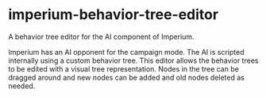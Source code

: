 # imperium-behavior-tree-editor
A behavior tree editor for the AI component of Imperium. 

Imperium has an AI opponent for the campaign mode. The AI is scripted internally using a custom behavior tree. 
This editor allows the behavior trees to be edited with a visual tree representation. Nodes in the tree can be dragged
around and new nodes can be added and old nodes deleted as needed.

